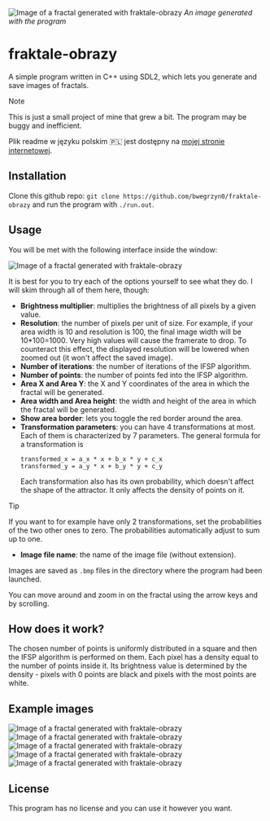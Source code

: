 ![Image of a fractal generated with fraktale-obrazy](images/readme_image.jpg)
*An image generated with the program*
# fraktale-obrazy
A simple program written in C++ using SDL2, which lets you generate and save images of fractals.

> [!NOTE]
> This is just a small project of mine that grew a bit. The program may be buggy and inefficient.

Plik readme w języku polskim :poland: jest dostępny na <a href="https://bwegrzyn0.github.io/programowanie/fraktale-obrazy-program-umo%C5%BCliwiaj%C4%85cy-generowanie-fraktali" target="_blank">mojej stronie internetowej</a>.

## Installation
Clone this github repo: `git clone https://github.com/bwegrzyn0/fraktale-obrazy` and run the program with `./run.out`.

## Usage 
You will be met with the following interface inside the window:

![Image of a fractal generated with fraktale-obrazy](images/interface_image.jpg)

It is best for you to try each of the options yourself to see what they do. I will skim through all of them here, though:
- __Brightness multiplier__: multiplies the brightness of all pixels by a given value.
- __Resolution__: the number of pixels per unit of size. For example, if your area width is 10 and resolution is 100, the final image width will be 10*100=1000. Very high values will cause the framerate to drop. To counteract this effect, the displayed resolution will be lowered when zoomed out (it won't affect the saved image). 
- __Number of iterations__: the number of iterations of the IFSP algorithm.
- __Number of points__: the number of points fed into the IFSP algorithm.
- __Area X and Area Y__: the X and Y coordinates of the area in which the fractal will be generated.
- __Area width and Area height__: the width and height of the area in which the fractal will be generated.
- __Show area border__: lets you toggle the red border around the area.
- __Transformation parameters__: you can have 4 transformations at most. Each of them is characterized by 7 parameters. The general formula for a transformation is
  ```
  transformed_x = a_x * x + b_x * y + c_x
  transformed_y = a_y * x + b_y * y + c_y
  ```
  Each transformation also has its own probability, which doesn't affect the shape of the attractor. It only affects the density of points on it.

> [!TIP]
> If you want to for example have only 2 transformations, set the probabilities of the two other ones to zero. The probabilities automatically adjust to sum up to one.
- __Image file name__: the name of the image file (without extension).

Images are saved as `.bmp` files in the directory where the program had been launched.

You can move around and zoom in on the fractal using the arrow keys and by scrolling.

## How does it work?
The chosen number of points is uniformly distributed in a square and then the IFSP algorithm is performed on them. Each pixel has a density equal to the number of points inside it. Its brightness value is determined by the density - pixels with 0 points are black and pixels with the most points are white. 

## Example images
![Image of a fractal generated with fraktale-obrazy](images/bazia.jpg)
![Image of a fractal generated with fraktale-obrazy](images/choinka.jpg)
![Image of a fractal generated with fraktale-obrazy](images/sierpinsk.jpg)
![Image of a fractal generated with fraktale-obrazy](images/kalafior.jpg)
![Image of a fractal generated with fraktale-obrazy](images/dragon.jpg)


## License
This program has no license and you can use it however you want.
  
  
  
  
